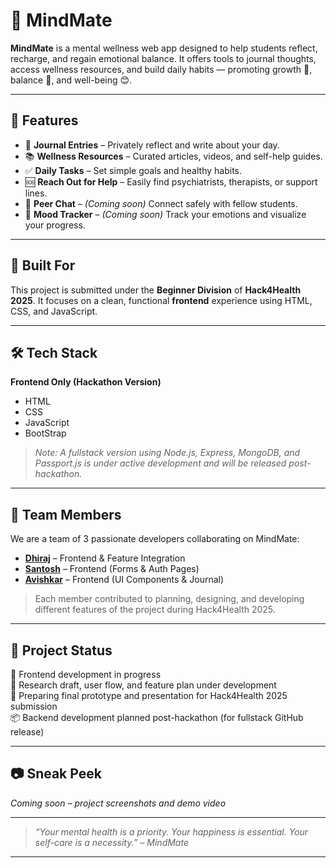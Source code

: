 # 🧠 MindMate

**MindMate** is a mental wellness web app designed to help students reflect, recharge, and regain emotional balance.
It offers tools to journal thoughts, access wellness resources, and build daily habits — promoting growth 💪, balance 🌿, and well-being 😊.

---

## 🚀 Features

- 📓 **Journal Entries** – Privately reflect and write about your day.
- 📚 **Wellness Resources** – Curated articles, videos, and self-help guides.
- ✅ **Daily Tasks** – Set simple goals and healthy habits.
- 🆘 **Reach Out for Help** – Easily find psychiatrists, therapists, or support lines.
- 💬 **Peer Chat** – _(Coming soon)_ Connect safely with fellow students.
- 🌈 **Mood Tracker** – _(Coming soon)_ Track your emotions and visualize your progress.

---

## 🎯 Built For

This project is submitted under the **Beginner Division** of **Hack4Health 2025**.
It focuses on a clean, functional **frontend** experience using HTML, CSS, and JavaScript.

---

## 🛠 Tech Stack

**Frontend Only (Hackathon Version)**

- HTML
- CSS
- JavaScript
- BootStrap
  
> _Note: A fullstack version using Node.js, Express, MongoDB, and Passport.js is under active development and will be released post-hackathon._

---

## 👥 Team Members

We are a team of 3 passionate developers collaborating on MindMate:

- [**Dhiraj**](https://github.com/dhirajdhande19) – Frontend & Feature Integration  
- [**Santosh**](https://github.com/Avishkar1426) – Frontend (Forms & Auth Pages)  
- [**Avishkar**](https://github.com/Sahilganvir123) – Frontend (UI Components & Journal)

> Each member contributed to planning, designing, and developing different features of the project during Hack4Health 2025.

---

## 📌 Project Status

🚧 Frontend development in progress  
📄 Research draft, user flow, and feature plan under development  
🧪 Preparing final prototype and presentation for Hack4Health 2025 submission  
📦 Backend development planned post-hackathon (for fullstack GitHub release)

---

## 📷 Sneak Peek

_Coming soon – project screenshots and demo video_

---

> _“Your mental health is a priority. Your happiness is essential. Your self-care is a necessity.” – MindMate_

---

